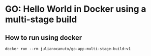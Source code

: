 # GO: Hello World in Docker using a multi-stage build

## How to run using docker

```
docker run --rm julianocanuto/go-app-multi-stage-build:v1
```